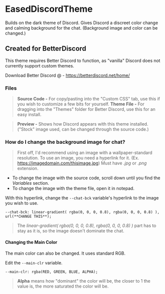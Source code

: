 # EasedDiscordTheme
Builds on the dark theme of Discord. Gives Discord a discreet color change and calming background for the chat. (Background image and color can be changed.)

## Created for BetterDiscord
This theme requires Better Discord to function, as "vanilla" Discord does not currently support custom themes.

Download Better Discord @ - https://betterdiscord.net/home/

### Files
> **Source Code -** For copy/pasting into the "Custom CSS" tab, use this if you wish to customize a few bits for yourself.
> **Theme File -** For dragging into the "Themes" folder for Better Discord, use this for an easy install.

> **Preview -** Shows how Discord appears with this theme installed. ("Stock" image used, can be changed through the source code.)

### How do I change the background image for chat?
> First off, I'd recommend using an image with a wallpaper-standard resolution.
> To use an image, you need a hyperlink for it. (Ex. https://imagedomain.com/thisimage.jpg) Must have *.jpg* or *.png* extension.

- To change the image with the source code, scroll down until you find the *Variables* section.
- To change the image with the theme file, open it in notepad.

With this hyperlink, change the `--chat-bck` variable's hyperlink to the image you wish to use.

`--chat-bck: linear-gradient( rgba(0, 0, 0, 0.8), rgba(0, 0, 0, 0.8) ), url(**CHANGE THIS**);`

> The *linear-gradient( rgba(0, 0, 0, 0.8), rgba(0, 0, 0, 0.8) )* part has to stay as it is, so the image doesn't dominate the chat.

#### Changing the Main Color
The main color can also be changed. It uses standard RGB.

Edit the `--main-clr` variable.

`--main-clr: rgba(RED, GREEN, BLUE, ALPHA);`

> **Alpha** means how "dominant" the color will be, the closer to 1 the value is, the more saturated the color will be.
